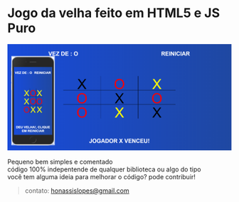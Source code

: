 # Jogo da velha feito em HTML5 e JS Puro

![preview](preview.png)

Pequeno bem simples e comentado<br>
código 100% indepentende de qualquer biblioteca ou algo do tipo<br>
você tem alguma ideia para melhorar o código?  pode contribuir!  <br>
> contato: honassislopes@gmail.com